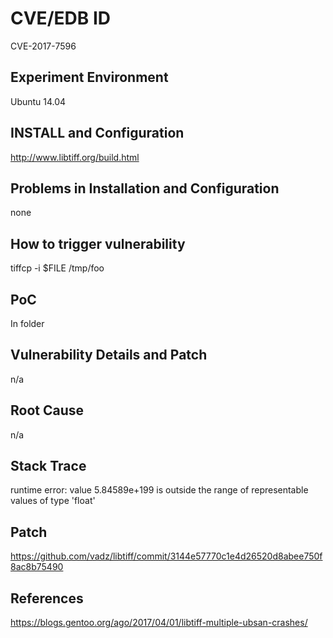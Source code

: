 # CVE/EDB ID
CVE-2017-7596
## Experiment Environment
Ubuntu 14.04
## INSTALL and Configuration
http://www.libtiff.org/build.html
## Problems in Installation and Configuration
none
## How to trigger vulnerability
tiffcp -i $FILE /tmp/foo
## PoC
In folder
## Vulnerability Details and Patch
n/a
## Root Cause
n/a
## Stack Trace
runtime error: value 5.84589e+199 is outside the range of representable values of type 'float'
## Patch
https://github.com/vadz/libtiff/commit/3144e57770c1e4d26520d8abee750f8ac8b75490
## References
https://blogs.gentoo.org/ago/2017/04/01/libtiff-multiple-ubsan-crashes/
